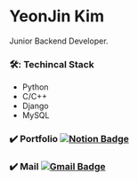 
# YeonJin Kim

Junior Backend Developer.

### 🛠️: Techincal Stack
- Python
- C/C++
- Django
- MySQL

### ✔️ Portfolio [![Notion Badge](https://img.shields.io/badge/-Notion-yellow?style=flat-square&logo=Notion&Color=white)](https://www.notion.so/thediaryofyj/YeonJin-Kim-d2f201b4c34342cfafbc19d248fcd67b)

### ✔️ Mail [![Gmail Badge](https://img.shields.io/badge/Gmail-d14836?style=flat-square&logo=Gmail&logoColor=white&link=mailto:ygk313@naver.com)](mailto:ygk313@naver.com)
